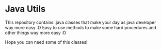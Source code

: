 # Java Utils

This repository contains .java classes that make your day as java developer way more easy :D
Easy to use methods to make some hard procedures and other things way more easy :D

Hope you can need some of this classes!
